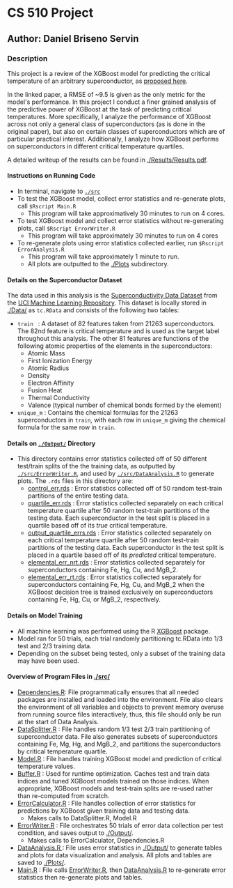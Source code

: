 # CS 510 Project #
## Author: Daniel Briseno Servin ###
### Description ###

This project is a review of the XGBoost model for predicting the critical temperature of an arbitrary superconductor, as [proposed here](https://linkinghub.elsevier.com/retrieve/pii/S0927025618304877). 

In the linked paper, a RMSE of ~9.5 is given as the only metric for the model's performance. In this project I conduct a finer grained analysis of the predictive power of XGBoost at the task of predicting critical temperatures. More specifically, I analyze the performance of XGBoost across not only a general class of superconductors (as is done in the original paper), but also on certain classes of superconductors which are of particular practical interest. Additionally, I analyze how XGBoost performs on superconductors in different critical temperature quartiles.

A detailed writeup of the results can be found in [./Results/Results.pdf](./Results/Results.pdf). 

#### Instructions on Running Code ####
- In terminal, navigate to [`./src`](./src)
- To test the XGBoost model, collect error statistics and re-generate plots, call `$Rscript Main.R`
  - This program will take approximatively 30 minutes to run on 4 cores.
- To test XGBoost model and collect error statistics without re-generating plots, call `$Rscript ErrorWriter.R`
  - This program will take approximately 30 minutes to run on 4 cores
- To re-generate plots using error statistics collected earlier, run `$Rscript ErrorAnalysis.R`
  - This program will take approximately 1 minute to run.	
  - All plots are outputted to the [./Plots](./Plots) subdirectory.

#### Details on the Superconductor Dataset ####

The data used in this analysis is the [Superconductivity Data Dataset](https://archive.ics.uci.edu/ml/datasets/Superconductivty+Data) from the [UCI Machine Learning Repository](https://archive.ics.uci.edu/ml/index.php). This dataset is locally stored in [./Data/](./Data) as `tc.RData`  and consists of the following two tables:

- `train ` : A dataset of 82 features taken from 21263 superconductors. The 82nd feature is critical temperature and is used as the target label throughout this analysis. The other 81 features are functions of the following atomic properties of the elements in the superconductors:
  - Atomic Mass
  - First Ionization Energy
  - Atomic Radius
  - Density
  - Electron Affinity
  - Fusion Heat
  - Thermal Conductivity
  - Valence (typical number of chemical bonds formed by the element)
- `unique_m` : Contains the chemical formulas for the 21263 superconductors in `train`, with each row in `unique_m` giving the chemical formula for the same row in `train`.

#### Details on [`./Output/`](./Output/) Directory

- This directory contains error statistics collected off of 50 different test/train splits of the the training data, as outputted by [`./src/ErrorWriter.R`](./src/ErrorWriter.R), and used by [`./src/DataAnalysis.R`](./src/DataAnalysis.R) to generate plots. The `.rds` files in this directory are:
  - [control_err.rds](./Output/control_err.rds) : Error statistics collected off of 50 random test-train partitions of the entire testing data.
  - [quartile_err.rds](./Output/quartile_err.rds) : Error statistics collected separately on each critical temperature quartile after 50 random test-train partitions of the testing data. Each superconductor in the test split is placed in a quartile based off of its _true_ critical temperature.
  - [output_quartile_errs.rds](./Output/output_quartile_errs.rds) : Error statistics collected separately on each critical temperature quartile after 50 random test-train partitions of the testing data. Each superconductor in the test split is placed in a quartile based off of its _predicted_ critical temperature.
  - [elemental_err_nrt.rds](./Output/elemental_err_nrt.rds) : Error statistics collected separately for superconductors containing Fe, Hg, Cu, and MgB_2.
  - [elemental_err_rt.rds](./Output/elemental_err_rt.rds) : Error statistics collected separately for superconductors containing Fe, Hg, Cu, and MgB_2 when the XGBoost decision tree is trained exclusively on superconductors containing Fe, Hg, Cu, or MgB_2, respectively.

#### Details on Model Training ###
- All machine learning was performed using the R [XGBoost](https://cran.r-project.org/web/packages/xgboost/index.html) package. 
- Model ran for 50 trials, each trial randomly partitioning tc.RData into 1/3 test and 2/3 training data.
- Depending on the subset being tested, only a subset of the training data may have been used.

#### Overview of Program Files in [./src/](./src) #####
- [Dependencies.R](./src/Dependencies.R): File programmatically ensures that all needed packages are installed and loaded into the environment. File also clears the environment of all variables and objects to prevent memory overuse from running source files interactively, thus, this file should only be run at the start of Data Analysis.
- [DataSplitter.R](./src/DataSplitter.R) : File handles random 1/3 test 2/3 train partitioning of superconductor data. File also generates subsets of superconductors containing Fe, Mg, Hg, and MgB_2, and partitions the superconductors by critical temperature quartile.
- [Model.R](Model.R) : File handles training XGBoost model and prediction of critical temperature values.
- [Buffer.R](./src/Buffer.R) : Used for runtime optimization. Caches test and train data indices and tuned XGBoost models trained on those indices. When appropriate, XGBoost models and test-train splits are re-used rather than re-computed from scratch.
- [ErrorCalculator.R](./src/ErrorCalculator.R) : File handles collection of error statistics for predictions by XGBoost given training data and testing data.
  - Makes calls to DataSplitter.R, Model.R
- [ErrorWriter.R](./src/ErrorWriter.R) : File orchestrates 50 trials of error data collection per test condition, and saves output to [./Output/](./Output).
  - Makes calls to ErrorCalculator, Dependencies.R
- [DataAnalysis.R ](./src/DataAnalysis.R) : File uses error statistics in [./Output/](./Output) to generate tables and plots for data visualization and analysis. All plots and tables are saved to [./Plots/](./Plots).
- [Main.R](./src/Main.R) : File calls [ErrorWriter.R](./src/ErrorWriter.R), then [DataAnalysis.R](./src/DataAnalysis.R) to re-generate error statistics then re-generate plots and tables.
